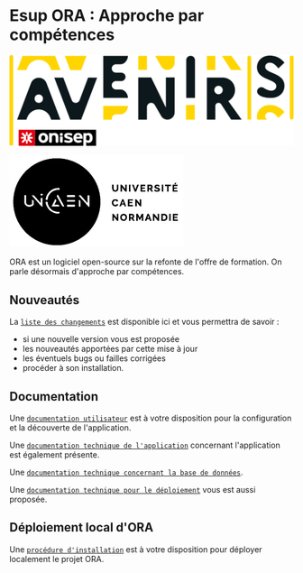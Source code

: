# Esup ORA : Approche par compétences

![alt avenir logo](./documentation/ressources/logo-avenir.svg)

![alt avenir logo](./documentation/ressources/logo-unicaen.png)


ORA est un logiciel open-source sur la refonte de l'offre de formation. On parle désormais d'approche par compétences.  


## Nouveautés

La [`liste des changements`](./documentation/patch-notes.md) est disponible ici et vous permettra de savoir :

- si une nouvelle version vous est proposée
- les nouveautés apportées par cette mise à jour
- les éventuels bugs ou failles corrigées
- procéder à son installation.  

## Documentation

Une [`documentation utilisateur`](./documentation/usage-documentation.md) est à votre disposition pour la configuration et la découverte de l'application.

Une [`documentation technique de l'application`](./documentation/technical-application-informations.md) concernant l'application est également présente.

Une [`documentation technique concernant la base de données`](./documentation/technical-database-informations.md).  

Une [`documentation technique pour le déploiement`](./documentation/technical-deployment-informations.md) vous est aussi proposée.

## Déploiement local d'ORA

Une [`procédure d'installation`](./documentation/installation.md) est à votre disposition pour déployer localement le projet ORA.  

